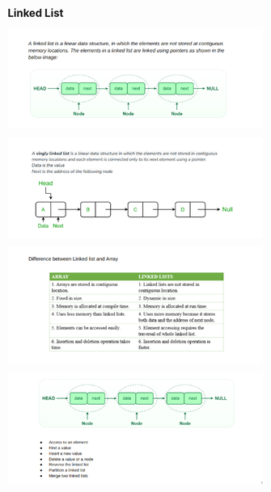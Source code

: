 ## Linked List

![](./images/2025-03-08_16-39.png)

![](./images/2025-03-08_16-39_1.png)

![](./images/2025-03-08_16-40.png)

![](./images/2025-03-08_16-41.png)
